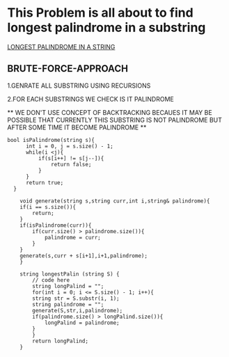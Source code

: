 # This Problem is all about to find longest palindrome in a substring

[LONGEST PALINDROME IN A STRING](https://www.geeksforgeeks.org/problems/longest-palindrome-in-a-string3411/1?utm_source=geeksforgeeks&utm_medium=ml_article_practice_tab&utm_campaign=article_practice_tab)

## BRUTE-FORCE-APPROACH

1.GENRATE ALL SUBSTRING USING RECURSIONS

2.FOR EACH SUBSTRINGS WE CHECK IS IT PALINDROME

** WE DON'T USE CONCEPT OF BACKTRACKING BECAUES IT MAY BE POSSIBLE THAT CURRENTLY THIS SUBSTRING IS NOT PALINDROME BUT AFTER SOME TIME IT BECOME PALINDROME **


```
bool isPalindrome(string s){
      int i = 0, j = s.size() - 1;
      while(i <j){
          if(s[i++] != s[j--]){
              return false;
          }
      }
      return true;
  }
  
    void generate(string s,string curr,int i,string& palindrome){
    if(i == s.size()){
        return;
    }
    if(isPalindrome(curr)){
        if(curr.size() > palindrome.size()){
            palindrome = curr;
        }
    }
    generate(s,curr + s[i+1],i+1,palindrome);
    }
    
    string longestPalin (string S) {
        // code here
        string longPalind = "";
        for(int i = 0; i <= S.size() - 1; i++){
        string str = S.substr(i, 1);
        string palindrome = "";
        generate(S,str,i,palindrome);
        if(palindrome.size() > longPalind.size()){
            longPalind = palindrome;
        }
        }
        return longPalind;
    }
```
